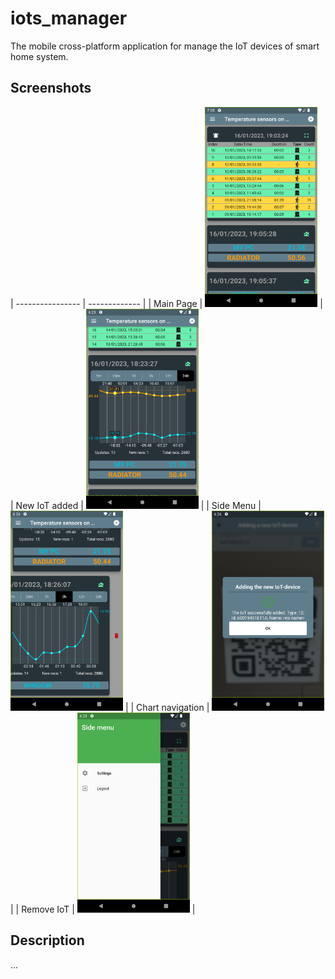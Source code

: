 # iots_manager

The mobile cross-platform application for manage the IoT devices of smart home system.

## Screenshots

| ---------------- | ------------- |
|     Main Page    | <img height="320" src="_readmi-res/02_overview.png"> |
|   New IoT added  | <img height="320" src="_readmi-res/03_chart_navigate.png"> |
|     Side Menu    | <img height="320" src="_readmi-res/04_remove.png"> |
| Chart navigation | <img height="320" src="_readmi-res/05_addNewIoT_Success.png"> |
|    Remove IoT    | <img height="320" src="_readmi-res/06_sidemenu.png"> |


## Description

...